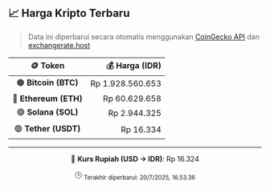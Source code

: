 

<!-- HARGA_KRIPTO -->
## 📈 Harga Kripto Terbaru

> Data ini diperbarui secara otomatis menggunakan [CoinGecko API](https://www.coingecko.com/) dan [exchangerate.host](https://exchangerate.host/)

<div align="center">

| 🪙 Token | 💰 Harga (IDR) |
|:------:|---------------:|
| 🟠 **Bitcoin (BTC)**   | Rp 1.928.560.653 |
| 🔵 **Ethereum (ETH)**  | Rp 60.629.658 |
| 🟣 **Solana (SOL)**    | Rp 2.944.325 |
| 🟢 **Tether (USDT)**   | Rp 16.334 |

---

💱 **Kurs Rupiah (USD → IDR)**: Rp 16.324

🕒 <sub>Terakhir diperbarui: 20/7/2025, 16.53.36</sub>

</div>
<!-- /HARGA_KRIPTO -->